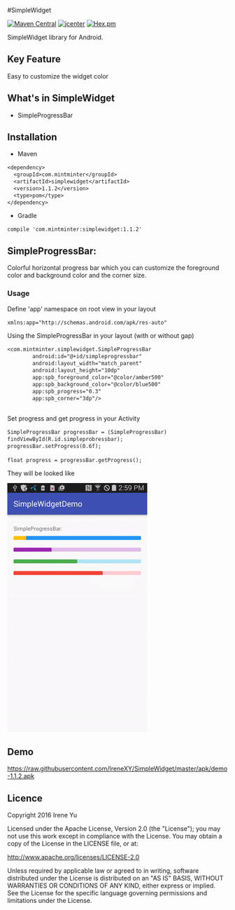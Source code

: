 #SimpleWidget

[![Maven Central](https://img.shields.io/badge/maven%20central-1.1.2-brightgreen.svg)](http://search.maven.org/#artifactdetails%7Ccom.mintminter%7Csimplewidget%7C1.0.0%7Caar) [![jcenter](https://img.shields.io/badge/jcenter-1.1.2-brightgreen.svg)](https://bintray.com/irenexy/SimpleWidget/simplewidget) [![Hex.pm](https://img.shields.io/hexpm/l/plug.svg?maxAge=2592000)](https://github.com/IreneXY/SimpleWidget/blob/master/LICENSE)

SimpleWidget library for Android.

## Key Feature
Easy to customize the widget color

## What's in SimpleWidget
* SimpleProgressBar

## Installation
* Maven
```
<dependency>
  <groupId>com.mintminter</groupId>
  <artifactId>simplewidget</artifactId>
  <version>1.1.2</version>
  <type>pom</type>
</dependency>
```

* Gradle
```
compile 'com.mintminter:simplewidget:1.1.2'
```

## SimpleProgressBar:
Colorful horizontal progress bar which you can customize the foreground color and background color and the corner size.

### Usage
Define 'app' namespace on root view in your layout
```
xmlns:app="http://schemas.android.com/apk/res-auto"
```
Using the SimpleProgressBar in your layout (with or without gap)
```
<com.mintminter.simplewidget.SimpleProgressBar
        android:id="@+id/simpleprogressbar"
        android:layout_width="match_parent"
        android:layout_height="10dp"
        app:spb_foreground_color="@color/amber500"
        app:spb_background_color="@color/blue500"
        app:spb_progress="0.3"
        app:spb_corner="3dp"/>
        
```
Set progress and get progress in your Activity
```
SimpleProgressBar progressBar = (SimpleProgressBar) findViewById(R.id.simpleprobressbar);
progressBar.setProgress(0.6f);

float progress = progressBar.getProgress();

```
They will be looked like

<img src="https://github.com/IreneXY/SimpleWidget/raw/master/screenshot/SimpleProgressBar-1.1.1.gif">

## Demo
https://raw.githubusercontent.com/IreneXY/SimpleWidget/master/apk/demo-1.1.2.apk

## Licence

Copyright 2016 Irene Yu

Licensed under the Apache License, Version 2.0 (the "License"); you may not use this work except in compliance with the License. You may obtain a copy of the License in the LICENSE file, or at:

http://www.apache.org/licenses/LICENSE-2.0

Unless required by applicable law or agreed to in writing, software distributed under the License is distributed on an "AS IS" BASIS, WITHOUT WARRANTIES OR CONDITIONS OF ANY KIND, either express or implied. See the License for the specific language governing permissions and limitations under the License.






